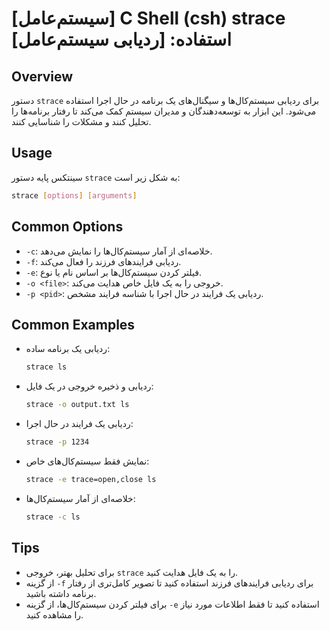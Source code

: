 # [سیستم‌عامل] C Shell (csh) strace استفاده: [ردیابی سیستم‌عامل]

## Overview
دستور `strace` برای ردیابی سیستم‌کال‌ها و سیگنال‌های یک برنامه در حال اجرا استفاده می‌شود. این ابزار به توسعه‌دهندگان و مدیران سیستم کمک می‌کند تا رفتار برنامه‌ها را تحلیل کنند و مشکلات را شناسایی کنند.

## Usage
سینتکس پایه دستور `strace` به شکل زیر است:

```bash
strace [options] [arguments]
```

## Common Options
- `-c`: خلاصه‌ای از آمار سیستم‌کال‌ها را نمایش می‌دهد.
- `-f`: ردیابی فرایندهای فرزند را فعال می‌کند.
- `-e`: فیلتر کردن سیستم‌کال‌ها بر اساس نام یا نوع.
- `-o <file>`: خروجی را به یک فایل خاص هدایت می‌کند.
- `-p <pid>`: ردیابی یک فرایند در حال اجرا با شناسه فرایند مشخص.

## Common Examples
- ردیابی یک برنامه ساده:
  ```bash
  strace ls
  ```

- ردیابی و ذخیره خروجی در یک فایل:
  ```bash
  strace -o output.txt ls
  ```

- ردیابی یک فرایند در حال اجرا:
  ```bash
  strace -p 1234
  ```

- نمایش فقط سیستم‌کال‌های خاص:
  ```bash
  strace -e trace=open,close ls
  ```

- خلاصه‌ای از آمار سیستم‌کال‌ها:
  ```bash
  strace -c ls
  ```

## Tips
- برای تحلیل بهتر، خروجی `strace` را به یک فایل هدایت کنید.
- از گزینه `-f` برای ردیابی فرایندهای فرزند استفاده کنید تا تصویر کامل‌تری از رفتار برنامه داشته باشید.
- برای فیلتر کردن سیستم‌کال‌ها، از گزینه `-e` استفاده کنید تا فقط اطلاعات مورد نیاز را مشاهده کنید.